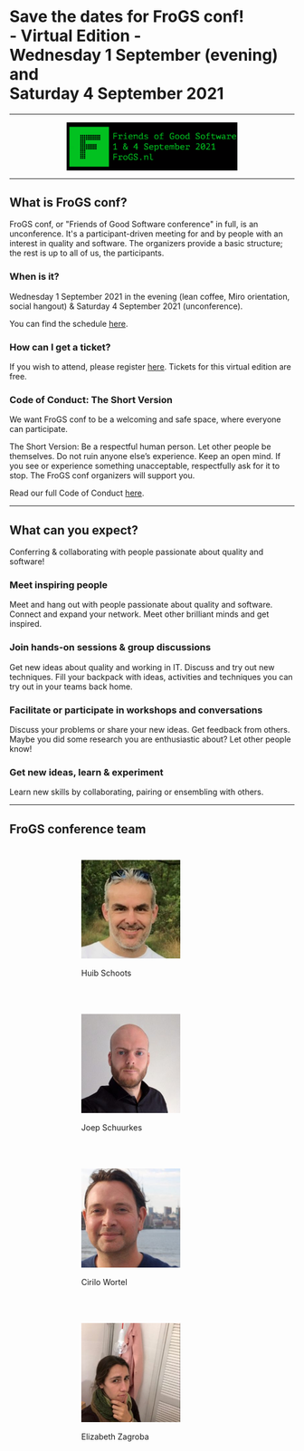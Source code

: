 <!--
.. title: FroGSconf
.. slug: index
.. date: 2021-05-14 12:45:47 UTC
.. tags: 
.. category: 
.. link: 
.. description: 
.. type: text
.. hidetitle: true
-->

<h1 class="align-center">Save the dates for FroGS conf!<br>- Virtual Edition -<br>Wednesday 1 September (evening) and<br>Saturday 4 September 2021</h1>

---

<div style="display:flex; justify-content:center; align-items:center;">
	<img style="width:60%;height:60%" src="/assets/images/temp-banner-Sep2021.png"/>
</div>

---

## What is FroGS conf?
FroGS conf, or "Friends of Good Software conference" in full, is an unconference. It's a participant-driven meeting for and by people with an interest in quality and software. The organizers provide a basic structure; the rest is up to all of us, the participants.


### When is it?

Wednesday 1 September 2021 in the evening (lean coffee, Miro orientation, social hangout) & Saturday 4 September 2021 (unconference).


You can find the schedule [here](/schedule).


### How can I get a ticket?

If you wish to attend, please register [here](/tickets). Tickets for this virtual edition are free.


### Code of Conduct: The Short Version

We want FroGS conf to be a welcoming and safe space, where everyone can participate.

The Short Version: Be a respectful human person. Let other people be themselves. Do not ruin anyone else’s experience. Keep an open mind. If you see or experience something unacceptable, respectfully ask for it to stop. The FroGS conf organizers will support you.

Read our full Code of Conduct [here](/code-of-conduct).

---

## What can you expect?

Conferring & collaborating with people passionate about quality and software!

### Meet inspiring people
Meet and hang out with people passionate about quality and software. Connect and expand your network. Meet other brilliant minds and get inspired.

### Join hands-on sessions & group discussions
Get new ideas about quality and working in IT. Discuss and try out new techniques. Fill your backpack with ideas, activities and techniques you can try out in your teams back home.

### Facilitate or participate in workshops and conversations
Discuss your problems or share your new ideas. Get feedback from others. Maybe you did some research you are enthusiastic about? Let other people know!

### Get new ideas, learn & experiment
Learn new skills by collaborating, pairing or ensembling with others.


---


## FroGS conference team

<div style="display:flex; justify-content:center; flex-wrap:wrap;">
	<div style="width:250px; margin:25px;">
		<img class="d-block ml-auto mr-auto rounded-circle" style="width:70%" src="/assets/images/huib5-300x298.jpg"/>
		<p class="text-center">Huib Schoots
			<a href="https://twitter.com/huibschoots" target="_blank"><i class="fab fa-twitter" aria-hidden="true"></i></a>
			<a href="https://www.linkedin.com/in/huibschoots/" target="_blank"><i class="fab fa-linkedin" aria-hidden="true"></i></a>
		</p>
	</div>
	<div style="width:250px; margin:25px;">
		<img class="d-block ml-auto mr-auto rounded-circle" style="width:70%" src="/assets/images/joep-300x300.jpeg"/>
		<p class="text-center">Joep Schuurkes
			<a href="https://twitter.com/j19sch" target="_blank"><i class="fab fa-twitter" aria-hidden="true"></i></a>
			<a href="https://www.linkedin.com/in/joepschuurkes/" target="_blank"><i class="fab fa-linkedin" aria-hidden="true"></i></a>
		</p>
	</div>
	<div style="width:250px; margin:25px;">
		<img class="d-block ml-auto mr-auto rounded-circle" style="width:70%" src="/assets/images/cirilo-300x300.jpeg"/>
		<p class="text-center">Cirilo Wortel
			<a href="https://twitter.com/sietstweets" target="_blank"><i class="fab fa-twitter" aria-hidden="true"></i></a>
			<a href="https://www.linkedin.com/in/cirilowortel/" target="_blank"><i class="fab fa-linkedin" aria-hidden="true"></i></a>
		</p>
	</div>
	<div style="width:250px; margin:25px;">
		<img class="d-block ml-auto mr-auto rounded-circle" style="width:70%" src="/assets/images/elizabeth-300x300.jpg"/>
		<p class="text-center">Elizabeth Zagroba
			<a href="https://twitter.com/ezagroba" target="_blank"><i class="fab fa-twitter" aria-hidden="true"></i></a>
			<a href="https://www.linkedin.com/in/ezagroba/" target="_blank"><i class="fab fa-linkedin" aria-hidden="true"></i></a>
		</p>
	</div>
</div>
